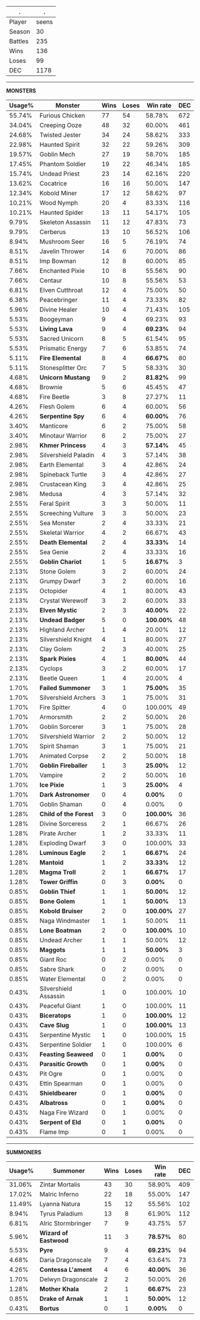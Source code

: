 .|.
|-|-
Player|seens
Season|30
Battles|235
Wins|136
Loses|99
DEC|1178

---
**MONSTERS**

Usage%|Monster|Wins|Loses|Win rate|DEC|
-|-|-|-|-|-|
55.74%|Furious Chicken|77|54|58.78%|672|
34.04%|Creeping Ooze|48|32|60.00%|461|
24.68%|Twisted Jester|34|24|58.62%|333|
22.98%|Haunted Spirit|32|22|59.26%|309|
19.57%|Goblin Mech|27|19|58.70%|185|
17.45%|Phantom Soldier|19|22|46.34%|185|
15.74%|Undead Priest|23|14|62.16%|220|
13.62%|Cocatrice|16|16|50.00%|147|
12.34%|Kobold Miner|17|12|58.62%|97|
10.21%|Wood Nymph|20|4|83.33%|116|
10.21%|Haunted Spider|13|11|54.17%|105|
9.79%|Skeleton Assassin|11|12|47.83%|73|
9.79%|Cerberus|13|10|56.52%|106|
8.94%|Mushroom Seer|16|5|76.19%|74|
8.51%|Javelin Thrower|14|6|70.00%|86|
8.51%|Imp Bowman|12|8|60.00%|85|
7.66%|Enchanted Pixie|10|8|55.56%|90|
7.66%|Centaur|10|8|55.56%|53|
6.81%|Elven Cutthroat|12|4|75.00%|50|
6.38%|Peacebringer|11|4|73.33%|82|
5.96%|Divine Healer|10|4|71.43%|105|
5.53%|Boogeyman|9|4|69.23%|93|
5.53%|**Living Lava**|9|4|**69.23%**|94|
5.53%|Sacred Unicorn|8|5|61.54%|95|
5.53%|Prismatic Energy|7|6|53.85%|74|
5.11%|**Fire Elemental**|8|4|**66.67%**|80|
5.11%|Stonesplitter Orc|7|5|58.33%|30|
4.68%|**Unicorn Mustang**|9|2|**81.82%**|99|
4.68%|Brownie|5|6|45.45%|47|
4.68%|Fire Beetle|3|8|27.27%|11|
4.26%|Flesh Golem|6|4|60.00%|56|
4.26%|**Serpentine Spy**|6|4|**60.00%**|76|
3.40%|Manticore|6|2|75.00%|58|
3.40%|Minotaur Warrior|6|2|75.00%|27|
2.98%|**Khmer Princess**|4|3|**57.14%**|45|
2.98%|Silvershield Paladin|4|3|57.14%|38|
2.98%|Earth Elemental|3|4|42.86%|24|
2.98%|Spineback Turtle|3|4|42.86%|27|
2.98%|Crustacean King|3|4|42.86%|25|
2.98%|Medusa|4|3|57.14%|32|
2.55%|Feral Spirit|3|3|50.00%|11|
2.55%|Screeching Vulture|3|3|50.00%|23|
2.55%|Sea Monster|2|4|33.33%|21|
2.55%|Skeletal Warrior|4|2|66.67%|43|
2.55%|**Death Elemental**|2|4|**33.33%**|14|
2.55%|Sea Genie|2|4|33.33%|16|
2.55%|**Goblin Chariot**|1|5|**16.67%**|3|
2.13%|Stone Golem|3|2|60.00%|24|
2.13%|Grumpy Dwarf|3|2|60.00%|16|
2.13%|Octopider|4|1|80.00%|43|
2.13%|Crystal Werewolf|3|2|60.00%|33|
2.13%|**Elven Mystic**|2|3|**40.00%**|22|
2.13%|**Undead Badger**|5|0|**100.00%**|48|
2.13%|Highland Archer|1|4|20.00%|12|
2.13%|Silvershield Knight|4|1|80.00%|27|
2.13%|Clay Golem|2|3|40.00%|25|
2.13%|**Spark Pixies**|4|1|**80.00%**|44|
2.13%|Cyclops|3|2|60.00%|17|
2.13%|Beetle Queen|1|4|20.00%|4|
1.70%|**Failed Summoner**|3|1|**75.00%**|35|
1.70%|Silvershield Archers|3|1|75.00%|31|
1.70%|Fire Spitter|4|0|100.00%|49|
1.70%|Armorsmith|2|2|50.00%|26|
1.70%|Goblin Sorcerer|3|1|75.00%|28|
1.70%|Silvershield Warrior|2|2|50.00%|12|
1.70%|Spirit Shaman|3|1|75.00%|21|
1.70%|Animated Corpse|2|2|50.00%|18|
1.70%|**Goblin Fireballer**|1|3|**25.00%**|12|
1.70%|Vampire|2|2|50.00%|16|
1.70%|**Ice Pixie**|1|3|**25.00%**|4|
1.70%|**Dark Astronomer**|0|4|**0.00%**|0|
1.70%|Goblin Shaman|0|4|0.00%|0|
1.28%|**Child of the Forest**|3|0|**100.00%**|36|
1.28%|Divine Sorceress|2|1|66.67%|26|
1.28%|Pirate Archer|1|2|33.33%|11|
1.28%|Exploding Dwarf|3|0|100.00%|33|
1.28%|**Luminous Eagle**|2|1|**66.67%**|24|
1.28%|**Mantoid**|1|2|**33.33%**|12|
1.28%|**Magma Troll**|2|1|**66.67%**|17|
1.28%|**Tower Griffin**|0|3|**0.00%**|0|
0.85%|**Goblin Thief**|1|1|**50.00%**|12|
0.85%|**Bone Golem**|1|1|**50.00%**|13|
0.85%|**Kobold Bruiser**|2|0|**100.00%**|27|
0.85%|Naga Windmaster|1|1|50.00%|11|
0.85%|**Lone Boatman**|2|0|**100.00%**|10|
0.85%|Undead Archer|1|1|50.00%|12|
0.85%|**Maggots**|1|1|**50.00%**|3|
0.85%|Giant Roc|0|2|0.00%|0|
0.85%|Sabre Shark|0|2|0.00%|0|
0.85%|Water Elemental|0|2|0.00%|0|
0.43%|Silvershield Assassin|1|0|100.00%|10|
0.43%|Peaceful Giant|1|0|100.00%|11|
0.43%|**Biceratops**|1|0|**100.00%**|12|
0.43%|**Cave Slug**|1|0|**100.00%**|13|
0.43%|Serpentine Mystic|1|0|100.00%|15|
0.43%|Serpentine Soldier|1|0|100.00%|6|
0.43%|**Feasting Seaweed**|0|1|**0.00%**|0|
0.43%|**Parasitic Growth**|0|1|**0.00%**|0|
0.43%|Pit Ogre|0|1|0.00%|0|
0.43%|Ettin Spearman|0|1|0.00%|0|
0.43%|**Shieldbearer**|0|1|**0.00%**|0|
0.43%|**Albatross**|0|1|**0.00%**|0|
0.43%|Naga Fire Wizard|0|1|0.00%|0|
0.43%|**Serpent of Eld**|0|1|**0.00%**|0|
0.43%|Flame Imp|0|1|0.00%|0|

---
**SUMMONERS**

Usage%|Summoner|Wins|Loses|Win rate|DEC|
-|-|-|-|-|-|
31.06%|Zintar Mortalis|43|30|58.90%|409|
17.02%|Malric Inferno|22|18|55.00%|147|
11.49%|Lyanna Natura|15|12|55.56%|102|
8.94%|Tyrus Paladium|13|8|61.90%|112|
6.81%|Alric Stormbringer|7|9|43.75%|57|
5.96%|**Wizard of Eastwood**|11|3|**78.57%**|80|
5.53%|**Pyre**|9|4|**69.23%**|94|
4.68%|Daria Dragonscale|7|4|63.64%|73|
4.26%|**Contessa L'ament**|4|6|**40.00%**|36|
1.70%|Delwyn Dragonscale|2|2|50.00%|26|
1.28%|**Mother Khala**|2|1|**66.67%**|23|
0.85%|**Drake of Arnak**|1|1|**50.00%**|12|
0.43%|**Bortus**|0|1|**0.00%**|0|
